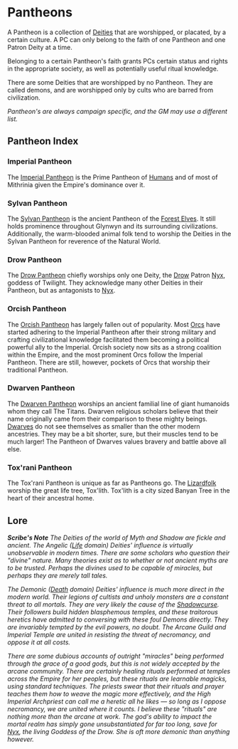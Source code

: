 # Pantheons

A Pantheon is a collection of [Deities](../../Magic/Deities.md) that are worshipped, or placated, by a certain culture. A PC can only belong to the faith of one Pantheon and one Patron Deity at a time.

Belonging to a certain Pantheon's faith grants PCs certain status and rights in the appropriate society, as well as potentially useful ritual knowledge.

There are some Deities that are worshipped by no Pantheon. They are called demons, and are worshipped only by cults who are barred from civilization.

*Pantheon's are always campaign specific, and the GM may use a different list.*

## Pantheon Index

### Imperial Pantheon

The [Imperial Pantheon](Imperial%20Pantheon.md) is the Prime Pantheon of [Humans](../../Player%20Characters/Ancenstries/The%20People%20of%20Mithrinia/Humans.md) and of most of Mithrinia given the Empire's dominance over it.

### Sylvan Pantheon

The [Sylvan Pantheon](Sylvan%20Pantheon.md) is the ancient Pantheon of the [Forest Elves](../../Player%20Characters/Ancenstries/The%20People%20of%20Mithrinia/Elves.md#Forest%20Elf%20(Sylvan)). It still holds prominence throughout Glynwyn and its surrounding civilizations. Additionally, the warm-blooded animal folk tend to worship the Deities in the Sylvan Pantheon for reverence of the Natural World.

### Drow Pantheon

The [Drow Pantheon](Drow%20Pantheon.md) chiefly worships only one Deity, the [Drow](../../Player%20Characters/Ancenstries/The%20People%20of%20Mithrinia/Elves.md#Ash%20Elf%20(Drow)) Patron [Nyx](Mithrinian%20Deities/Nyx.md), goddess of Twilight. They acknowledge many other Deities in their Pantheon, but as antagonists to [Nyx](Mithrinian%20Deities/Nyx.md).

### Orcish Pantheon

The [Orcish Pantheon](Orcish%20Pantheon.md) has largely fallen out of popularity. Most [Orcs](../../Player%20Characters/Ancenstries/The%20People%20of%20Mithrinia/Elves.md#Deep%20Elf%20(Orc)) have started adhering to the Imperial Pantheon after their strong military and crafting civilizational knowledge facilitated them becoming a political powerful ally to the Imperial. Orcish society now sits as a strong coalition within the Empire, and the most prominent Orcs follow the Imperial Pantheon. There are still, however, pockets of Orcs that worship their traditional Pantheon.

### Dwarven Pantheon

The [Dwarven Pantheon](Dwarven%20Pantheon.md) worships an ancient familial line of giant humanoids whom they call The Titans. Dwarven religious scholars believe that their name originally came from their comparison to these mighty beings. [Dwarves](../../Player%20Characters/Ancenstries/The%20People%20of%20Mithrinia/Dwarves.md) do not see themselves as smaller than the other modern ancestries. They may be a bit shorter, sure, but their muscles tend to be much larger! The Pantheon of Dwarves values bravery and battle above all else.

### Tox'rani Pantheon

The Tox'rani Pantheon is unique as far as Pantheons go. The [Lizardfolk](../../Player%20Characters/Ancenstries/The%20People%20of%20Mithrinia/Lizardfolk.md) worship the great life tree, Tox'lith. Tox'lith is a city sized Banyan Tree in the heart of their ancestral home.

## Lore

***Scribe's Note***
*The Deities of the world of Myth and Shadow are fickle and ancient. The Angelic ([Life](../../Magic/Spells/Spell%20Domains/Life.md) domain) Deities' influence is virtually unobservable in modern times. There are some scholars who question their "divine" nature. Many theories exist as to whether or not ancient myths are to be trusted. Perhaps the divines used to be capable of miracles, but perhaps they are merely tall tales.*

*The Demonic ([Death](../../Magic/Spells/Spell%20Domains/Death.md) domain) Deities' influence is much more direct in the modern world. Their legions of cultists and unholy monsters are a constant threat to all mortals. They are very likely the cause of the [Shadowcurse](../../Game%20Procedures/Hazards/Shadowcurse.md). Their followers build hidden blasphemous temples, and these traitorous heretics have admitted to conversing with these foul Demons directly. They are invariably tempted by the evil powers, no doubt. The Arcane Guild and Imperial Temple are united in resisting the threat of necromancy, and oppose it at all costs.*

*There are some dubious accounts of outright "miracles" being performed through the grace of a good gods, but this is not widely accepted by the arcane community. There are certainly healing rituals performed at temples across the Empire for her peoples, but these rituals are learnable magicks, using standard techniques. The priests swear that their rituals and prayer teaches them how to weave the magic more effectively, and the High Imperial Archpriest can call me a heretic all he likes — so long as I oppose necromancy, we are united where it counts. I believe these "rituals" are nothing more than the arcane at work. The god's ability to impact the mortal realm has simply gone unsubstantiated for far too long, save for [Nyx](Mithrinian%20Deities/Nyx.md), the living Goddess of the Drow. She is oft more demonic than anything however.*
